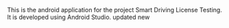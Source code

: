 This is the android application for the project Smart Driving License Testing. It is developed using Android Studio.
updated
new
